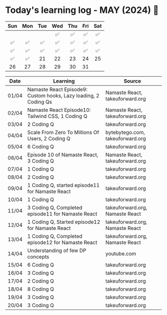 # Today's learning log - MAY (2024) 📆

|	Sun	|	Mon	|	Tue	|	Wed	|	Thu	|	Fri	|	Sat	|
| :---: | :---: | :---: | :---: | :---: | :---: | :---: |
|		|		|		|	✅ | ✅ | ✅ | ✅ |
| ✅ | ✅ | ✅ | ✅ | ✅ | ✅ | ✅ |
| ✅ | ✅ | ✅ | ✅ | ✅ | ✅ | ✅ |
| ✅ | ✅ |	21	|	22	|	23	|	24	|	25	|
|	26	|	27	|	28	|	29	|	30	|	31	|		|

| Date | Learning | Source |
|------|----------|--------|
| 01/04 | Namaste React Episode9: Custom hooks, Lazy loading, 2 Coding Qs | Namaste React, takeuforward.org |
| 02/04 | Namaste React Episode10: Tailwind CSS, 1 Coding Q | Namaste React, takeuforward.org |
| 03/04 | 2 Coding Q | takeuforward.org |
| 04/04 | Scale From Zero To Millions Of Users, 2 Coding Q | bytebytego.com, takeuforward.org |
| 05/04 | 6 Coding Q | takeuforward.org |
| 06/04 | Episode 10 of Namaste React, 3 Coding Q | Namaste React, takeuforward.org |
| 07/04 | 1 Coding Q | takeuforward.org |
| 08/04 | 2 Coding Q | takeuforward.org |
| 09/04 | 1 Coding Q, started episode11 for Namaste React | takeuforward.org |
| 10/04 | 1 Coding Q | takeuforward.org |
| 11/04 | 3 Coding Q, Completed episode11 for Namaste React | takeuforward.org, Namaste React |
| 12/04 | 1 Coding Q, Started episode12 for Namaste React | takeuforward.org, Namaste React |
| 13/04 | 1 Coding Q, Completed episode12 for Namaste React | takeuforward.org, Namaste React |
| 14/04 | Understanding of few DP concepts | youtube.com |
| 15/04 | 6 Coding Q | takeuforward.org |
| 16/04 | 3 Coding Q | takeuforward.org |
| 17/04 | 2 Coding Q | takeuforward.org |
| 18/04 | 8 Coding Q | takeuforward.org |
| 19/04 | 3 Coding Q | takeuforward.org |
| 20/04 | 3 Coding Q | takeuforward.org |
